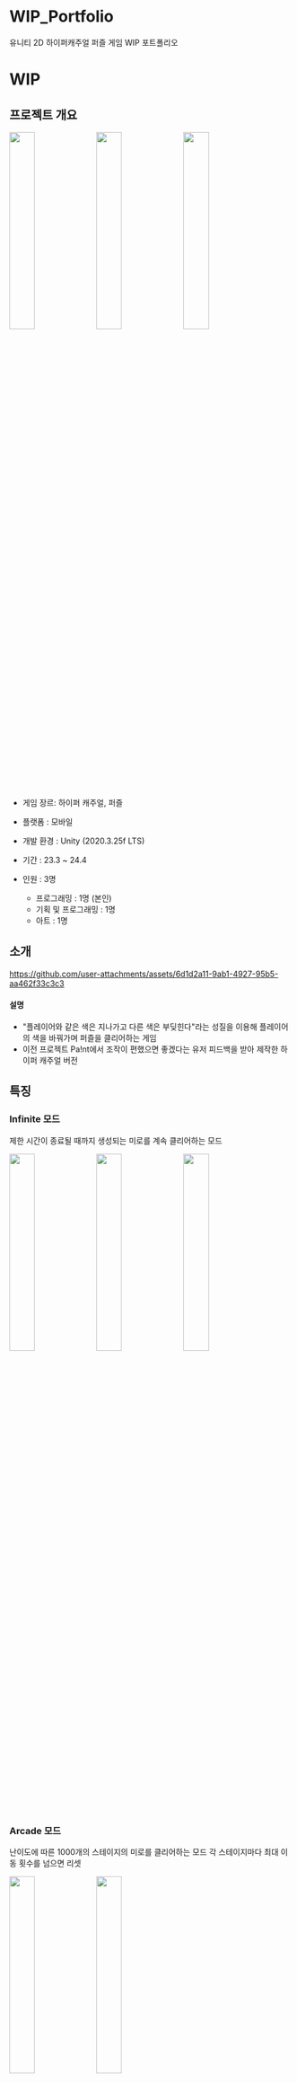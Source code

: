 # WIP_Portfolio
유니티 2D 하이퍼캐주얼 퍼즐 게임 WIP 포트폴리오


# WIP

## 프로젝트 개요
<img src = "https://github.com/user-attachments/assets/951eeb26-45c9-4297-b22a-db9c07fb86e9" width = 30% height = 30%/>

<img src = "https://github.com/user-attachments/assets/a84bf6d2-7b73-4c11-b988-352984028d35" width = 30% height = 30%/>

<img src = "https://github.com/user-attachments/assets/ce03b775-00ee-44ab-b582-8a42ff98df40" width = 30% height = 30%/>


* 게임 장르: 하이퍼 캐주얼, 퍼즐

* 플랫폼 : 모바일

* 개발 환경 : Unity (2020.3.25f LTS)

* 기간 : 23.3 ~ 24.4

* 인원 : 3명
  - 프로그래밍 : 1명 (본인)
  - 기획 및 프로그래밍 : 1명
  - 아트 : 1명

## 소개


https://github.com/user-attachments/assets/6d1d2a11-9ab1-4927-95b5-aa462f33c3c3



#### 설명
- "플레이어와 같은 색은 지나가고 다른 색은 부딪힌다"라는 성질을 이용해 플레이어의 색을 바꿔가며 퍼즐을 클리어하는 게임
- 이전 프로젝트 Pa!nt에서 조작이 편했으면 좋겠다는 유저 피드백을 받아 제작한 하이퍼 캐주얼 버전

## 특징

### Infinite 모드

제한 시간이 종료될 때까지 생성되는 미로를 계속 클리어하는 모드



<img src = "https://github.com/user-attachments/assets/016a69e1-18ae-4a0b-a87e-37e845228a5b" width = 30% height = 30% />
<img src = "https://github.com/user-attachments/assets/c07666fd-416f-4622-bb46-34ff0c6ff452" width = 30% height = 30% />
<img src = "https://github.com/user-attachments/assets/ae49a6a1-34f1-4756-a9fd-a92b56fb349e" width = 30% height = 30% />



### Arcade 모드

난이도에 따른 1000개의 스테이지의 미로를 클리어하는 모드
각 스테이지마다 최대 이동 횟수를 넘으면 리셋


<img src = "https://github.com/user-attachments/assets/ee222667-91de-4caa-9e27-4e85deb59625" width = 30% height = 30% />

<img src = "https://github.com/user-attachments/assets/9956fb88-db81-4ed9-9bca-17a97468be6b" width = 30% height = 30% />


### 색 보정 모드 지원

#### 원본 vs 색 보정 모드

색약 플레이어를 위한 색 보정 모드 지원

<img src = "https://github.com/user-attachments/assets/59a59cab-4f87-48ed-ac99-62cbb477a92b" width = 30% height = 30% />

<img src = "https://github.com/user-attachments/assets/bb4fd6ab-cc83-43f1-962f-4544440409e1" width = 30% height = 30% />





## 씬 구성

하이퍼 캐주얼 장르 고려한 단일 씬 구조 설계


<img src="https://github.com/user-attachments/assets/26eaadc6-dc99-4fba-81df-49a4b3ef8ba4" width = 50% height = 50% />

  
## 담당 업무

|주요 기능|세부 사항|
|----------|----------------|
|미로 생성 알고리즘 제작 참여||
|게임 플레이 로직 제작||
|Player Data 관리|인게임 데이터 Json으로 Local에 저장|
|SDK 연결|GPGS <br> Google Admob <br> Unity Playworks|
|GPGS 계정 연동||
|Playable 광고 소스 제작|Unity Playworks 활용|
|UI/UX 제작||


## 담당 업무

|폴더 / 스크립트 명|설명|
|----------|----------------|
|MazeLogic|미로 제작과 관련된 스크립트 모음|
|GameLogic|게임 플레이 및 규칙과 관련된 스크립트 모음|
|GameManager.cs|전체 게임 흐름을 제어하는 게임 매니저|




